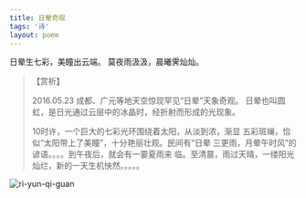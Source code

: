 ```yaml
---
title: 日晕奇观
tags: '诗'
layout: poem
---
```


日晕生七彩，美瞳出云端。
莫夜雨汲汲，晨曦霁灿灿。

<blockquote class="text-left inline-block">
【赏析】
<p>
2016.05.23 成都、广元等地天空惊现罕见“日晕”天象奇观。
日晕也叫圆虹，是日光通过云层中的冰晶时，经折射而形成的光现象。

10时许，一个巨大的七彩光环围绕着太阳，从淡到浓，渐显
五彩斑斓，恰似“太阳带上了美瞳”，十分艳丽壮观。民间有“日晕
三更雨，月晕午时风”的谚语。。。。到午夜后，就会有一霎夏雨来
临。至清晨，雨过天晴，一缕阳光灿烂，新的一天生机怏然。。。。。
</p>
</blockquote>

![ri-yun-qi-guan](poems/2016-05-23-ri-yun-qi-guan.jpg)

